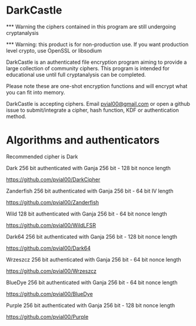 # DarkCastle

*** Warning the ciphers contained in this program are still undergoing cryptanalysis

*** Warning: this product is for non-production use.  If you want production level crypto, use OpenSSL or libsodium

DarkCastle is an authenticated file encryption program aiming to provide a large collection of community ciphers.  This program is intended for educational use until full cryptanalysis can be completed.

Please note these are one-shot encryption functions and will encrypt what you can fit into memory.

DarkCastle is accepting ciphers.  Email pvial00@gmail.com or open a github issue to submit/integrate a cipher, hash function, KDF or authentication method.

# Algorithms and authenticators

Recommended cipher is Dark

Dark 256 bit authenticated with Ganja 256 bit - 128 bit nonce length

https://github.com/pvial00/DarkCipher

Zanderfish 256 bit authenticated with Ganja 256 bit - 64 bit IV length

https://github.com/pvial00/Zanderfish

Wild 128 bit authenticated with Ganja 256 bit - 64 bit nonce length

https://github.com/pvial00/WildLFSR

Dark64 256 bit authenticated with Ganja 256 bit - 128 bit nonce length

https://github.com/pvial00/Dark64

Wrzeszcz 256 bit authenticated with Ganja 256 bit - 64 bit nonce length

https://github.com/pvial00/Wrzeszcz

BlueDye 256 bit authenticated with Ganja 256 bit - 64 bit nonce length

https://github.com/pvial00/BlueDye

Purple 256 bit authenticated with Ganja 256 bit - 128 bit nonce length

https://github.com/pvial00/Purple

